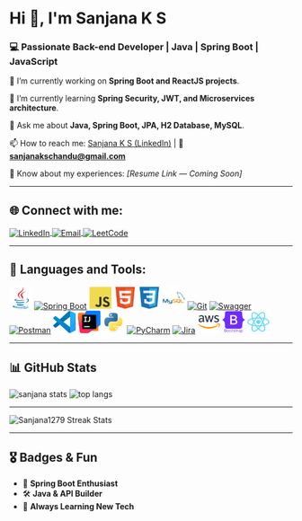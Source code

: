 # Hi 👋, I'm Sanjana K S  
### 💻 Passionate Back-end Developer | Java | Spring Boot | JavaScript  

🔭 I’m currently working on **Spring Boot and ReactJS projects**.  

🌱 I’m currently learning **Spring Security, JWT, and Microservices architecture**.  

💬 Ask me about **Java, Spring Boot, JPA, H2 Database, MySQL**.  

📫 How to reach me: [Sanjana K S (LinkedIn)](https://www.linkedin.com/in/sanjana-k-s-909366196) | 📧 **sanjanakschandu@gmail.com**  

📄 Know about my experiences: *[Resume Link — Coming Soon]*  


---

## 🌐 Connect with me:
<p align="left">
<a href="https://www.linkedin.com/in/sanjana-k-s-909366196" target="blank">
  <img align="center" src="https://raw.githubusercontent.com/rahuldkjain/github-profile-readme-generator/master/src/images/icons/Social/linked-in-alt.svg" alt="LinkedIn" height="30" width="40" />
</a>
<a href="mailto:sanjanakschandu@gmail.com" target="blank">
  <img align="center" src="https://cdn-icons-png.flaticon.com/512/281/281769.png" alt="Email" height="30" width="30" />
</a>
<a href="https://leetcode.com/u/sanjana1279/" target="blank">
  <img align="center" src="https://upload.wikimedia.org/wikipedia/commons/1/19/LeetCode_logo_black.png" alt="LeetCode" height="30" width="30" />
</a>
</p>
 

---

## 🚀 Languages and Tools:
<p align="left"> 
<a href="https://www.java.com" target="_blank"><img src="https://raw.githubusercontent.com/devicons/devicon/master/icons/java/java-original.svg" alt="Java" width="40" height="40"/></a>  
<a href="https://spring.io/projects/spring-boot" target="_blank"><img src="https://www.vectorlogo.zone/logos/springio/springio-icon.svg" alt="Spring Boot" width="40" height="40"/></a>  
<a href="https://developer.mozilla.org/en-US/docs/Web/JavaScript" target="_blank"><img src="https://raw.githubusercontent.com/devicons/devicon/master/icons/javascript/javascript-original.svg" alt="JavaScript" width="40" height="40"/></a>  
<a href="https://developer.mozilla.org/en-US/docs/Web/HTML" target="_blank"><img src="https://raw.githubusercontent.com/devicons/devicon/master/icons/html5/html5-original.svg" alt="HTML5" width="40" height="40"/></a>  
<a href="https://developer.mozilla.org/en-US/docs/Web/CSS" target="_blank"><img src="https://raw.githubusercontent.com/devicons/devicon/master/icons/css3/css3-original.svg" alt="CSS3" width="40" height="40"/></a>  
<a href="https://www.mysql.com/" target="_blank"><img src="https://raw.githubusercontent.com/devicons/devicon/master/icons/mysql/mysql-original-wordmark.svg" alt="MySQL" width="40" height="40"/></a>   
<a href="https://git-scm.com/" target="_blank"><img src="https://www.vectorlogo.zone/logos/git-scm/git-scm-icon.svg" alt="Git" width="40" height="40"/></a>  
<a href="https://swagger.io/" target="_blank"><img src="https://static1.smartbear.co/swagger/media/assets/images/swagger_logo.svg" alt="Swagger" width="40" height="40"/></a>  
<a href="https://www.postman.com/" target="_blank"><img src="https://www.vectorlogo.zone/logos/getpostman/getpostman-icon.svg" alt="Postman" width="40" height="40"/></a>  
<a href="https://code.visualstudio.com/" target="_blank"><img src="https://raw.githubusercontent.com/devicons/devicon/master/icons/vscode/vscode-original.svg" alt="VS Code" width="40" height="40"/></a>  
<a href="https://www.jetbrains.com/idea/" target="_blank"><img src="https://raw.githubusercontent.com/devicons/devicon/master/icons/intellij/intellij-original.svg" alt="IntelliJ IDEA" width="40" height="40"/></a>  
<a href="https://www.python.org/" target="_blank"><img src="https://raw.githubusercontent.com/devicons/devicon/master/icons/python/python-original.svg" alt="Python" width="40" height="40"/></a>  
<a href="https://www.jetbrains.com/pycharm/" target="_blank"><img src="https://resources.jetbrains.com/storage/products/company/brand/logos/PyCharm_icon.png" alt="PyCharm" width="40" height="40"/></a>  
<a href="https://www.atlassian.com/software/jira" target="_blank"><img src="https://cdn.worldvectorlogo.com/logos/jira-1.svg" alt="Jira" width="40" height="40"/></a>  
<a href="https://aws.amazon.com/" target="_blank"><img src="https://raw.githubusercontent.com/devicons/devicon/master/icons/amazonwebservices/amazonwebservices-original-wordmark.svg" alt="AWS" width="40" height="40"/></a>  
<a href="https://getbootstrap.com" target="_blank"><img src="https://raw.githubusercontent.com/devicons/devicon/master/icons/bootstrap/bootstrap-plain-wordmark.svg" alt="Bootstrap" width="40" height="40"/></a>  
<a href="https://react.dev/" target="_blank"><img src="https://raw.githubusercontent.com/devicons/devicon/master/icons/react/react-original.svg" alt="ReactJS" width="40" height="40"/></a>  
</p>


---

## 📊 GitHub Stats
<p align="left">
<img src="https://github-readme-stats.vercel.app/api?username=Sanjana1279&show_icons=true&bg_color=FAF9F6&title_color=000000&text_color=000000&icon_color=8B4513" alt="sanjana stats" />
<img src="https://github-readme-stats.vercel.app/api/top-langs/?username=Sanjana1279&layout=compact&bg_color=FAF9F6&title_color=000000&text_color=000000" alt="top langs" />
</p>

---
<p align="left">
  <img src="https://github-readme-streak-stats.herokuapp.com/?user=Sanjana1279&background=FAF9F6&ring=8B4513&fire=8B4513&currStreakLabel=000000&sideLabels=000000&dates=000000&stroke=000000" alt="Sanjana1279 Streak Stats" />
</p>


---

## 🎖️ Badges & Fun
- 🌱 **Spring Boot Enthusiast**  
- 🛠️ **Java & API Builder**  
- 🚀 **Always Learning New Tech**  
